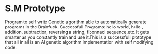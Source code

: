 # S.M Prototype
Program to self write
Genetic algorithm able to automatically generate programs in the Brainfuck. 
Successfull Programs: hello world, hello , addition, subtraction, reversing a string, fibonnaci sequence,etc. 
It gets smarter as you constantly train and use it.This is a successfull prototype that all in all is an AI genetic algorithm implementation with self modifying code.

